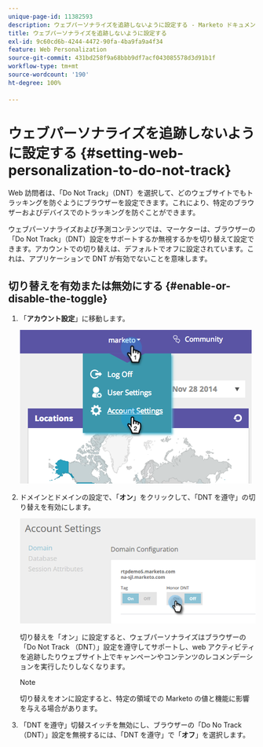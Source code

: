 ```yaml
---
unique-page-id: 11382593
description: ウェブパーソナライズを追跡しないように設定する - Marketo ドキュメント - 製品ドキュメント
title: ウェブパーソナライズを追跡しないように設定する
exl-id: 9c60cd6b-4244-4472-90fa-4ba9fa9a4f34
feature: Web Personalization
source-git-commit: 431bd258f9a68bbb9df7acf043085578d3d91b1f
workflow-type: tm+mt
source-wordcount: '190'
ht-degree: 100%

---
```


# ウェブパーソナライズを追跡しないように設定する {#setting-web-personalization-to-do-not-track}

Web 訪問者は、「Do Not Track」（DNT）を選択して、どのウェブサイトでもトラッキングを防ぐようにブラウザーを設定できます。これにより、特定のブラウザーおよびデバイスでのトラッキングを防ぐことができます。

ウェブパーソナライズおよび予測コンテンツでは、マーケターは、ブラウザーの「Do Not Track」（DNT）設定をサポートするか無視するかを切り替えて設定できます。アカウントでの切り替えは、デフォルトでオフに設定されています。これは、アプリケーションで DNT が有効でないことを意味します。

## 切り替えを有効または無効にする {#enable-or-disable-the-toggle}

1. 「**アカウント設定**」に移動します。

   ![](assets/image2014-12-1-23-3a3-3a12.png)

1. ドメインとドメインの設定で、「**オン**」をクリックして、「DNT を遵守」の切り替えを有効にします。

   ![](assets/two-1.png)

   切り替えを「オン」に設定すると、ウェブパーソナライズはブラウザーの「Do Not Track （DNT）」設定を遵守してサポートし、web アクティビティを追跡したりウェブサイト上でキャンペーンやコンテンツのレコメンデーションを実行したりしなくなります。

   >[!NOTE]
   >
   >切り替えをオンに設定すると、特定の領域での Marketo の値と機能に影響を与える場合があります。

1. 「DNT を遵守」切替スイッチを無効にし、ブラウザーの「Do No Track（DNT）」設定を無視するには、「DNT を遵守」で「**オフ**」を選択します。
